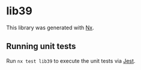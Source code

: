 # lib39

This library was generated with [Nx](https://nx.dev).

## Running unit tests

Run `nx test lib39` to execute the unit tests via [Jest](https://jestjs.io).
